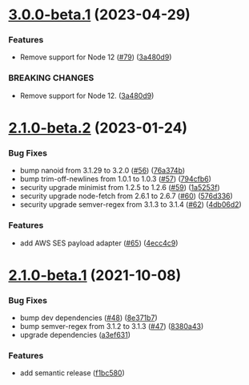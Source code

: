 # [3.0.0-beta.1](https://github.com/parse-community/parse-server-api-mail-adapter/compare/2.1.0-beta.2...3.0.0-beta.1) (2023-04-29)


### Features

* Remove support for Node 12 ([#79](https://github.com/parse-community/parse-server-api-mail-adapter/issues/79)) ([3a480d9](https://github.com/parse-community/parse-server-api-mail-adapter/commit/3a480d98f58be723945cd78e3eaa18a2062af1ed))


### BREAKING CHANGES

* Remove support for Node 12. ([3a480d9](3a480d9))

# [2.1.0-beta.2](https://github.com/parse-community/parse-server-api-mail-adapter/compare/2.1.0-beta.1...2.1.0-beta.2) (2023-01-24)


### Bug Fixes

* bump nanoid from 3.1.29 to 3.2.0 ([#56](https://github.com/parse-community/parse-server-api-mail-adapter/issues/56)) ([76a374b](https://github.com/parse-community/parse-server-api-mail-adapter/commit/76a374b52100e1ce05823300da8a2df21d64ac6c))
* bump trim-off-newlines from 1.0.1 to 1.0.3 ([#57](https://github.com/parse-community/parse-server-api-mail-adapter/issues/57)) ([794cfb6](https://github.com/parse-community/parse-server-api-mail-adapter/commit/794cfb642678ac83b22c2c666eb9e109cc84e0df))
* security upgrade minimist from 1.2.5 to 1.2.6 ([#59](https://github.com/parse-community/parse-server-api-mail-adapter/issues/59)) ([1a5253f](https://github.com/parse-community/parse-server-api-mail-adapter/commit/1a5253fd81d763c7f123fa14d788edbc83e04027))
* security upgrade node-fetch from 2.6.1 to 2.6.7 ([#60](https://github.com/parse-community/parse-server-api-mail-adapter/issues/60)) ([576d336](https://github.com/parse-community/parse-server-api-mail-adapter/commit/576d3365c296adfb0ccd5706d56fae6477f1946c))
* security upgrade semver-regex from 3.1.3 to 3.1.4 ([#62](https://github.com/parse-community/parse-server-api-mail-adapter/issues/62)) ([4db06d2](https://github.com/parse-community/parse-server-api-mail-adapter/commit/4db06d218f5b4358701c8f8601a271f2da650ca1))

### Features

* add AWS SES payload adapter ([#65](https://github.com/parse-community/parse-server-api-mail-adapter/issues/65)) ([4ecc4c9](https://github.com/parse-community/parse-server-api-mail-adapter/commit/4ecc4c9a119fbfcfd658dc7b73e28acaceba9c67))

# [2.1.0-beta.1](https://github.com/mtrezza/parse-server-api-mail-adapter/compare/2.0.0...2.1.0-beta.1) (2021-10-08)


### Bug Fixes

* bump dev dependencies ([#48](https://github.com/mtrezza/parse-server-api-mail-adapter/issues/48)) ([8e371b7](https://github.com/mtrezza/parse-server-api-mail-adapter/commit/8e371b7499605ac57cfe985b92032bddd270153d))
* bump semver-regex from 3.1.2 to 3.1.3 ([#47](https://github.com/mtrezza/parse-server-api-mail-adapter/issues/47)) ([8380a43](https://github.com/mtrezza/parse-server-api-mail-adapter/commit/8380a436cb3adc1c5519bdaa4e1dfd5f8259d879))
* upgrade dependencies ([a3ef631](https://github.com/mtrezza/parse-server-api-mail-adapter/commit/a3ef631894861e3bb1b29dc0b67c9c18b43b0410))

### Features

* add semantic release ([f1bc580](https://github.com/mtrezza/parse-server-api-mail-adapter/commit/f1bc580a471d087c7b936e42af5bed9ea45172f3))
